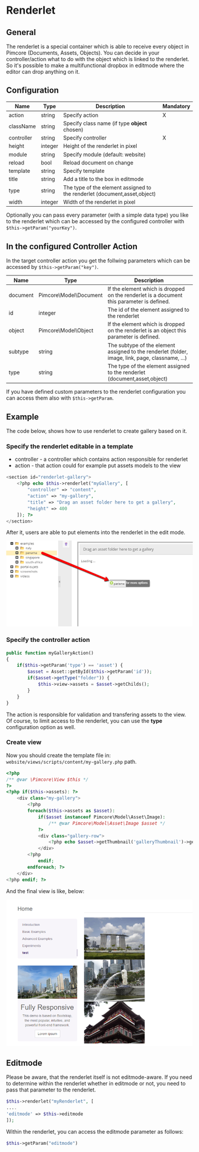 # Renderlet

## General

The renderlet is a special container which is able to receive every object in Pimcore (Documents, Assets, Objects).
You can decide in your controller/action what to do with the object which is linked to the renderlet.
So it's possible to make a multifunctional dropbox in editmode where the editor can drop anything on it.

## Configuration

| Name         | Type      | Description                                                                 | Mandatory   |
|--------------|-----------|-----------------------------------------------------------------------------|-------------|
| action       | string    | Specify action                                                              | X           |
| className    | string    | Specify class name (if type **object** chosen)                              |             |
| controller   | string    | Specify controller                                                          | X           |
| height       | integer   | Height of the renderlet in pixel                                            |             |
| module       | string    | Specify module (default: website)                                           |             |
| reload       | bool      | Reload document on change                                                   |             |
| template     | string    | Specify template                                                            |             |
| title        | string    | Add a title to the box in editmode                                          |             |
| type         | string    | The type of the element assigned to the renderlet (document,asset,object)   |             |
| width        | integer   | Width of the renderlet in pixel                                             |             |

Optionally you can pass every parameter (with a simple data type) you like to the renderlet which can be accessed by 
the configured controller with `$this->getParam("yourKey")`.

## In the configured Controller Action

In the target controller action you get the follwing parameters which can be accessed by `$this->getParam("key")`.

| Name     | Type                   | Description                                                                                      |
|----------|------------------------|--------------------------------------------------------------------------------------------------|
| document | Pimcore\Model\Document | If the element which is dropped on the renderlet is a document this parameter is defined.        |
| id       | integer                | The id of the element assigned to the renderlet                                                  |
| object   | Pimcore\Model\Object   | If the element which is dropped on the renderlet is an object this parameter is defined.         |
| subtype  | string                 | The subtype of the element assigned to the renderlet (folder, image, link, page, classname, ...) |
| type     | string                 | The type of the element assigned to the renderlet (document,asset,object)                        |

If you have defined custom parameters to the renderlet configuration you can access them also with `$this->getParam`.

## Example

The code below, shows how to use renderlet to create gallery based on it. 

### Specify the renderlet editable in a template

* controller - a controller which contains action responsible for renderlet
* action - that action could for example put assets models to the view

```php
<section id="renderlet-gallery">
    <?php echo $this->renderlet("myGallery", [
        "controller" => "content",
        "action" => "my-gallery",
        "title" => "Drag an asset folder here to get a gallery",
        "height" => 400
    ]); ?>
</section>
```

After it, users are able to put elements into the renderlet in the edit mode.

![Renderlet gallery - editmode](../../img/editables_renderlet_gallery_example_editmode.png)

### Specify the controller action

```php
public function myGalleryAction()
{
    if($this->getParam('type') == 'asset') {
        $asset = Asset::getById($this->getParam('id'));
        if($asset->getType("folder")) {
            $this->view->assets = $asset->getChilds();
        }
    }
}
```

The action is responsible for validation and transfering assets to the view.
Of course, to limit access to the renderlet, you can use the **type** configuration option as well. 

### Create view

Now you should create the template file in: `website/views/scripts/content/my-gallery.php` path. 

```php
<?php
/** @var \Pimcore\View $this */
?>
<?php if($this->assets): ?>
    <div class="my-gallery">
        <?php
        foreach($this->assets as $asset):
            if($asset instanceof Pimcore\Model\Asset\Image):
                /** @var Pimcore\Model\Asset\Image $asset */
            ?>
            <div class="gallery-row">
                <?php echo $asset->getThumbnail('galleryThumbnail')->getHTML(); ?>
            </div>
        <?php
            endif;
        endforeach; ?>
    </div>
<?php endif; ?>
```

And the final view is like, below:

![Rendered renderlet - frontend](../../img/editables_renderlet_rendered_view.png)


## Editmode

<div class="notice-box">

Please be aware, that the renderlet itself is not editmode-aware. If you need to determine within the renderlet whether in editmode or not, you need to pass that parameter to the renderlet.

</div>

```php
$this->renderlet("myRenderlet", [
....
'editmode' => $this->editmode
]);
```

Within the renderlet, you can access the editmode parameter as follows:

```php
$this->getParam("editmode")
```